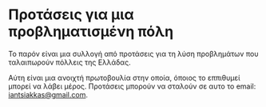 # Προτάσεις για μια προβληματισμένη πόλη

Το παρόν είναι μια συλλογή από προτάσεις για τη λύση προβλημάτων που ταλαιπωρούν πόλλεις της Ελλάδας.

Αύτη είναι μια ανοιχτή πρωτοβουλία στην οποία, όποιος το εππιθυμεί μπορεί να λάβει μέρος.
Προτάσεις μπορούν να σταλούν σε αυτο το email: [iantsiakkas@gmail.com](mailto:iantsiakkas@gmail.com).